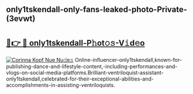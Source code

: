 ## only1tskendall-only-fans​-leaked-photo​-Private-(3evwt)


# <h2><a href="https://mediaupload.pro?title=only1tskendall&ref=git">🔗👉 🔴 only1tskendall-P𝚑ot𝚘𝚜-V𝚒d𝚎o</a></h2>

[![Corinna Kopf Nue Nu𝚍e𝚜](https://i.imgur.com/0qMVB7G.gif)](https://mediaupload.pro?title=only1tskendall&ref=git)
Online-influencer-only1tskendall,known-for-publishing-dance-and-lifestyle-content,-including-performances-and-vlogs-on-social-media-platforms.Brilliant-ventriloquist-assistant-only1tskendall,celebrated-for-their-exceptional-abilities-and-accomplishments-in-assisting-ventriloquists.  